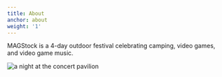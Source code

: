```yaml
---
title: About
anchor: about
weight: '1'
---
```

MAGStock is a 4-day outdoor festival celebrating camping, video games, and video game music.

![a night at the concert pavilion](/img/uploads/36281132506_8d09534bb5_k.jpg)
